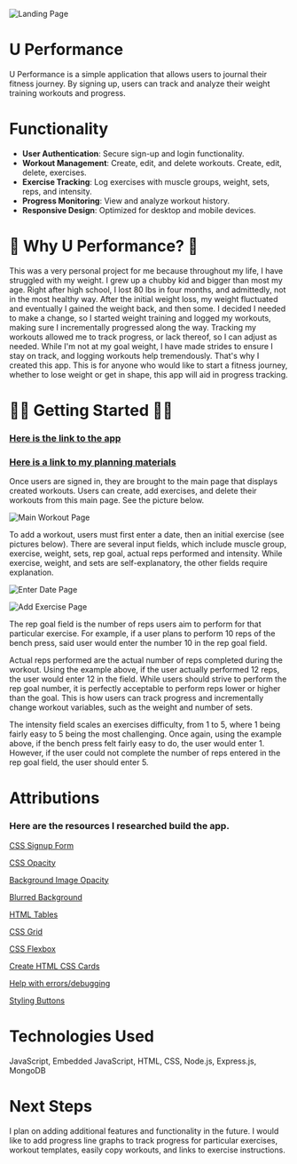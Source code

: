 ![Landing Page](./public/resources/signup-signin.png)
# U Performance 

U Performance is a simple application that allows users to journal their fitness journey.
By signing up, users can track and analyze their weight training workouts and
progress. 

# Functionality

- **User Authentication**: Secure sign-up and login functionality.
- **Workout Management**: Create, edit, and delete workouts. Create, edit, delete, exercises.
- **Exercise Tracking**: Log exercises with muscle groups, weight, sets, reps, and intensity.
- **Progress Monitoring**: View and analyze workout history.
- **Responsive Design**: Optimized for desktop and mobile devices.


# 💪 Why U Performance? 💪

This was a very personal project for me because throughout my life, I have struggled with my weight. I grew up a chubby kid and bigger than most my age. Right after high school,
I lost 80 lbs in four months, and admittedly, not in the most healthy way. After the initial
weight loss, my weight fluctuated and eventually I gained the weight back, and then some.
I decided I needed to make a change, so I started weight training and logged my workouts, making sure I incrementally progressed along the way. Tracking my workouts allowed me to track progress, or lack thereof, so I can adjust as needed. While I'm not at my goal weight, I have made strides
to ensure I stay on track, and logging workouts help tremendously. That's why I created this app.
This is for anyone who would like to start a fitness journey, whether to lose weight or get in shape, this app will aid in progress tracking.

# 🏋️‍♂️ Getting Started 🏋️‍♀️

### [Here is the link to the app](https://github.com/RConradG/u-performance.git)

### [Here is a link to my planning materials](/snake-browser-game-proposal.pdf)

Once users are signed in, they are brought to the main page that displays created workouts.
Users can create, add exercises, and delete their workouts from this main page. See the picture below.

![Main Workout Page](./public/resources/workout-page.png)

To add a workout, users must first enter a date, then an initial exercise (see pictures below). There are several input
fields, which include muscle group, exercise, weight, sets, rep goal, actual reps performed and
intensity. While exercise, weight, and sets are self-explanatory, the other fields require explanation.


![Enter Date Page](./public/resources/enter-date.png)

![Add Exercise Page](./public/resources/add-exercise.png)


The rep goal field is the number of reps users aim to perform for that particular exercise.
For example, if a user plans to perform 10 reps of the bench press, said user would enter the
number 10 in the rep goal field.

Actual reps performed are the actual number of reps completed during the workout. Using
the example above, if the user actually performed 12 reps, the user would enter 12 in the field.
While users should strive to perform the rep goal number, it is perfectly acceptable to perform
reps lower or higher than the goal. This is how users can track progress and incrementally change
workout variables, such as the weight and number of sets.

The intensity field scales an exercises difficulty, from 1 to 5, where 1 being fairly easy to 
5 being the most challenging. Once again, using the example above, if the bench press felt
fairly easy to do, the user would enter 1. However, if the user could not complete the number
of reps entered in the rep goal field, the user should enter 5. 



# Attributions

### Here are the resources I researched build the app.

[CSS Signup Form](https://www.w3schools.com/howto/howto_css_signup_form.asp)

[CSS Opacity](https://www.w3schools.com/cssref/css3_pr_opacity.php)

[Background Image Opacity](https://coder-coder.com/background-image-opacity/)

[Blurred Background](https://www.w3schools.com/howto/howto_css_blurred_background.asp)

[HTML Tables](https://www.w3schools.com/html/html_tables.asp)

[CSS Grid](https://css-tricks.com/snippets/css/complete-guide-grid/)

[CSS Flexbox](https://css-tricks.com/snippets/css/a-guide-to-flexbox/)

[Create HTML CSS Cards](https://www.w3schools.com/howto/howto_css_cards.asp)

[Help with errors/debugging](chatgpt.com)

[Styling Buttons](https://www.w3schools.com/css/css3_buttons.asp)

# Technologies Used

JavaScript, Embedded JavaScript, HTML, CSS, Node.js, Express.js, MongoDB

# Next Steps

I plan on adding additional features and functionality in the future. I would like to add
progress line graphs to track progress for particular exercises, workout templates, easily
copy workouts, and links to exercise instructions.
